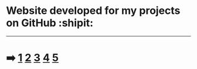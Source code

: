 # Website developed for my projects on GitHub :shipit:

----------------------

# :arrow_right: [1](https://sup3r-us3r.github.io/) [2](https://sup3r-us3r.github.io/page2.html) [3](https://sup3r-us3r.github.io/page3.html) [4](https://sup3r-us3r.github.io/page4.html) [5](https://sup3r-us3r.github.io/page5.html)

